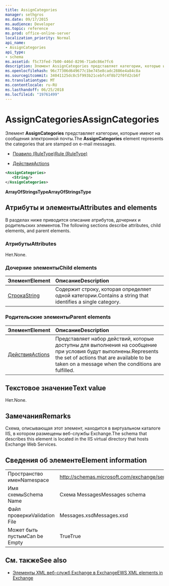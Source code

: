 ```yaml
---
title: AssignCategories
manager: sethgros
ms.date: 09/17/2015
ms.audience: Developer
ms.topic: reference
ms.prod: office-online-server
localization_priority: Normal
api_name:
- AssignCategories
api_type:
- schema
ms.assetid: f5c73fed-7b00-446d-8296-71a0c86e7fc6
description: Элемент AssignCategories представляет категории, которые имеют на сообщения электронной почты.
ms.openlocfilehash: 96c77306d649677c1be745e8cadc2886e4a84c8a
ms.sourcegitcommit: 34041125dc8c5f993b21cebfc4f8b72f0fd2cb6f
ms.translationtype: MT
ms.contentlocale: ru-RU
ms.lasthandoff: 06/25/2018
ms.locfileid: "19761499"
---
```

# <a name="assigncategories"></a><span data-ttu-id="56c24-103">AssignCategories</span><span class="sxs-lookup"><span data-stu-id="56c24-103">AssignCategories</span></span>

<span data-ttu-id="56c24-104">Элемент **AssignCategories** представляет категории, которые имеют на сообщения электронной почты.</span><span class="sxs-lookup"><span data-stu-id="56c24-104">The **AssignCategories** element represents the categories that are stamped on e-mail messages.</span></span> 
  
- [<span data-ttu-id="56c24-105">Правило (RuleType)</span><span class="sxs-lookup"><span data-stu-id="56c24-105">Rule (RuleType)</span></span>](rule-ruletype.md)
  
- [<span data-ttu-id="56c24-106">Действия</span><span class="sxs-lookup"><span data-stu-id="56c24-106">Actions</span></span>](actions.md)
  
```XML
<AssignCategories>
   <String/>
</AssignCategories>
```

 <span data-ttu-id="56c24-107">**ArrayOfStringsType**</span><span class="sxs-lookup"><span data-stu-id="56c24-107">**ArrayOfStringsType**</span></span>
## <a name="attributes-and-elements"></a><span data-ttu-id="56c24-108">Атрибуты и элементы</span><span class="sxs-lookup"><span data-stu-id="56c24-108">Attributes and elements</span></span>

<span data-ttu-id="56c24-109">В разделах ниже приводится описание атрибутов, дочерних и родительских элементов.</span><span class="sxs-lookup"><span data-stu-id="56c24-109">The following sections describe attributes, child elements, and parent elements.</span></span>
  
### <a name="attributes"></a><span data-ttu-id="56c24-110">Атрибуты</span><span class="sxs-lookup"><span data-stu-id="56c24-110">Attributes</span></span>

<span data-ttu-id="56c24-111">Нет.</span><span class="sxs-lookup"><span data-stu-id="56c24-111">None.</span></span>
  
### <a name="child-elements"></a><span data-ttu-id="56c24-112">Дочерние элементы</span><span class="sxs-lookup"><span data-stu-id="56c24-112">Child elements</span></span>

|<span data-ttu-id="56c24-113">**Элемент**</span><span class="sxs-lookup"><span data-stu-id="56c24-113">**Element**</span></span>|<span data-ttu-id="56c24-114">**Описание**</span><span class="sxs-lookup"><span data-stu-id="56c24-114">**Description**</span></span>|
|:-----|:-----|
|[<span data-ttu-id="56c24-115">Строка</span><span class="sxs-lookup"><span data-stu-id="56c24-115">String</span></span>](string.md) <br/> |<span data-ttu-id="56c24-116">Содержит строку, которая определяет одной категории.</span><span class="sxs-lookup"><span data-stu-id="56c24-116">Contains a string that identifies a single category.</span></span>  <br/> |
   
### <a name="parent-elements"></a><span data-ttu-id="56c24-117">Родительские элементы</span><span class="sxs-lookup"><span data-stu-id="56c24-117">Parent elements</span></span>

|<span data-ttu-id="56c24-118">**Элемент**</span><span class="sxs-lookup"><span data-stu-id="56c24-118">**Element**</span></span>|<span data-ttu-id="56c24-119">**Описание**</span><span class="sxs-lookup"><span data-stu-id="56c24-119">**Description**</span></span>|
|:-----|:-----|
|[<span data-ttu-id="56c24-120">Действия</span><span class="sxs-lookup"><span data-stu-id="56c24-120">Actions</span></span>](actions.md) <br/> |<span data-ttu-id="56c24-121">Представляет набор действий, которые доступны для выполнения на сообщение при условия будут выполнены.</span><span class="sxs-lookup"><span data-stu-id="56c24-121">Represents the set of actions that are available to be taken on a message when the conditions are fulfilled.</span></span>  <br/> |
   
## <a name="text-value"></a><span data-ttu-id="56c24-122">Текстовое значение</span><span class="sxs-lookup"><span data-stu-id="56c24-122">Text value</span></span>

<span data-ttu-id="56c24-123">Нет.</span><span class="sxs-lookup"><span data-stu-id="56c24-123">None.</span></span>
  
## <a name="remarks"></a><span data-ttu-id="56c24-124">Замечания</span><span class="sxs-lookup"><span data-stu-id="56c24-124">Remarks</span></span>

<span data-ttu-id="56c24-125">Схема, описывающая этот элемент, находится в виртуальном каталоге IIS, в котором размещены веб-службы Exchange.</span><span class="sxs-lookup"><span data-stu-id="56c24-125">The schema that describes this element is located in the IIS virtual directory that hosts Exchange Web Services.</span></span>
  
## <a name="element-information"></a><span data-ttu-id="56c24-126">Сведения об элементе</span><span class="sxs-lookup"><span data-stu-id="56c24-126">Element information</span></span>

|||
|:-----|:-----|
|<span data-ttu-id="56c24-127">Пространство имен</span><span class="sxs-lookup"><span data-stu-id="56c24-127">Namespace</span></span>  <br/> |http://schemas.microsoft.com/exchange/services/2006/messages  <br/> |
|<span data-ttu-id="56c24-128">Имя схемы</span><span class="sxs-lookup"><span data-stu-id="56c24-128">Schema Name</span></span>  <br/> |<span data-ttu-id="56c24-129">Схема Messages</span><span class="sxs-lookup"><span data-stu-id="56c24-129">Messages schema</span></span>  <br/> |
|<span data-ttu-id="56c24-130">Файл проверки</span><span class="sxs-lookup"><span data-stu-id="56c24-130">Validation File</span></span>  <br/> |<span data-ttu-id="56c24-131">Messages.xsd</span><span class="sxs-lookup"><span data-stu-id="56c24-131">Messages.xsd</span></span>  <br/> |
|<span data-ttu-id="56c24-132">Может быть пустым</span><span class="sxs-lookup"><span data-stu-id="56c24-132">Can be Empty</span></span>  <br/> |<span data-ttu-id="56c24-133">True</span><span class="sxs-lookup"><span data-stu-id="56c24-133">True</span></span>  <br/> |
   
## <a name="see-also"></a><span data-ttu-id="56c24-134">См. также</span><span class="sxs-lookup"><span data-stu-id="56c24-134">See also</span></span>

- [<span data-ttu-id="56c24-135">Элементы XML веб-служб Exchange в Exchange</span><span class="sxs-lookup"><span data-stu-id="56c24-135">EWS XML elements in Exchange</span></span>](ews-xml-elements-in-exchange.md)

